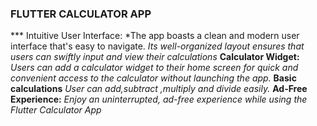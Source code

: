  
   ### FLUTTER CALCULATOR APP
   
*** Intuitive User Interface:
*The app boasts a clean and modern user interface that's easy to navigate.
*Its well-organized layout ensures that users can swiftly input and view their calculations*
**Calculator Widget:** 
*Users can add a calculator widget to their home screen for quick and convenient access to the calculator without launching the app.*
**Basic calculations**
*User can add,subtract ,multiply and divide easily.*
**Ad-Free Experience:**
*Enjoy an uninterrupted, ad-free experience while using the Flutter Calculator App*


